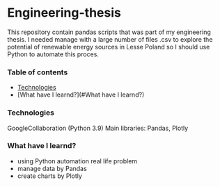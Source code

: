 # Engineering-thesis


This repository contain pandas scripts that was part of my engineering thesis.
I needed manage with a large number of files .csv to explore the potential of renewable energy sources in Lesse Poland so I should use Python to automate this proces.





### Table of contents
* [Technologies](#Technologies)
* [What have I learnd?](#What have I learnd?)


### Technologies

GoogleCollaboration (Python 3.9)
    Main libraries: Pandas, Plotly
    
    
### What have I learnd?
  - using Python automation real life problem 
  - manage data by Pandas
  - create charts by Plotly


